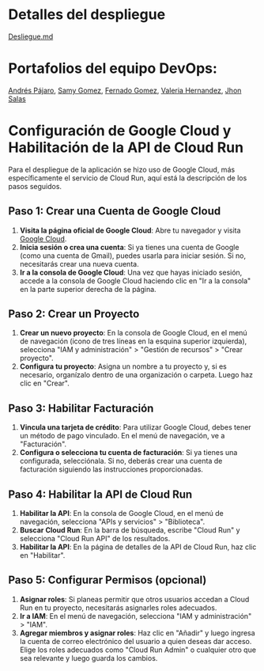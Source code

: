 
# Detalles del despliegue
[Desliegue.md](Despliegue.md)

# Portafolios del equipo DevOps:
[Andrés Pájaro](https://tecnoaccountafpc.blob.core.windows.net/tecnologico/index.html),
[Samy Gomez](https://tecnowebapp.azurewebsites.net/),
[Fernado Gomez](https://listfer.blob.core.windows.net/ttt/pagina.html),
[Valeria Hernandez](https://tecnoaccount0806.blob.core.windows.net/tecnologico/Index.html),
[Jhon Salas](https://storageaccountflop.blob.core.windows.net/tecnologico/Portafolio%20J%20Salas.html#Biografia) 


# Configuración de Google Cloud y Habilitación de la API de Cloud Run

Para el despliegue de la aplicación se hizo uso de Google Cloud, más específicamente el servicio de Cloud Run, aquí está la descripción de los pasos seguidos.
## Paso 1: Crear una Cuenta de Google Cloud

1. **Visita la página oficial de Google Cloud**: Abre tu navegador y visita [Google Cloud](https://cloud.google.com/).
2. **Inicia sesión o crea una cuenta**: Si ya tienes una cuenta de Google (como una cuenta de Gmail), puedes usarla para iniciar sesión. Si no, necesitarás crear una nueva cuenta.
3. **Ir a la consola de Google Cloud**: Una vez que hayas iniciado sesión, accede a la consola de Google Cloud haciendo clic en "Ir a la consola" en la parte superior derecha de la página.

## Paso 2: Crear un Proyecto

1. **Crear un nuevo proyecto**: En la consola de Google Cloud, en el menú de navegación (icono de tres líneas en la esquina superior izquierda), selecciona "IAM y administración" > "Gestión de recursos" > "Crear proyecto".
2. **Configura tu proyecto**: Asigna un nombre a tu proyecto y, si es necesario, organízalo dentro de una organización o carpeta. Luego haz clic en "Crear".

## Paso 3: Habilitar Facturación

1. **Vincula una tarjeta de crédito**: Para utilizar Google Cloud, debes tener un método de pago vinculado. En el menú de navegación, ve a "Facturación".
2. **Configura o selecciona tu cuenta de facturación**: Si ya tienes una configurada, selecciónala. Si no, deberás crear una cuenta de facturación siguiendo las instrucciones proporcionadas.

## Paso 4: Habilitar la API de Cloud Run

1. **Habilitar la API**: En la consola de Google Cloud, en el menú de navegación, selecciona "APIs y servicios" > "Biblioteca".
2. **Buscar Cloud Run**: En la barra de búsqueda, escribe "Cloud Run" y selecciona "Cloud Run API" de los resultados.
3. **Habilitar la API**: En la página de detalles de la API de Cloud Run, haz clic en "Habilitar".

## Paso 5: Configurar Permisos (opcional)

1. **Asignar roles**: Si planeas permitir que otros usuarios accedan a Cloud Run en tu proyecto, necesitarás asignarles roles adecuados.
2. **Ir a IAM**: En el menú de navegación, selecciona "IAM y administración" > "IAM".
3. **Agregar miembros y asignar roles**: Haz clic en "Añadir" y luego ingresa la cuenta de correo electrónico del usuario a quien deseas dar acceso. Elige los roles adecuados como "Cloud Run Admin" o cualquier otro que sea relevante y luego guarda los cambios.



